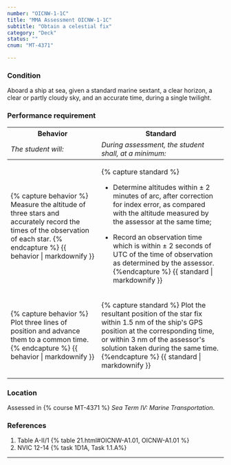```yaml
---
number: "OICNW-1-1C"
title: "MMA Assessment OICNW-1-1C"
subtitle: "Obtain a celestial fix"
category: "Deck"
status: ""
cnum: "MT-4371"

---
```

### Condition

Aboard a ship at sea, given a standard marine sextant, a clear horizon, a clear or partly cloudy sky, and an accurate time, during a single twilight.

### Performance requirement 

<table width='100%' class='Guidelines'>
 <thead>
 <tr>
     <th class='thirty'>Behavior</th>
     <th class='seventy'>Standard</th>
 </tr>
 <tr>
     <td><em>The student will:</em></td>
     <td><em>During assessment, the student shall, at a minimum:</em></td>
 </tr>
 </thead>
 <tbody>
 

<tr><td>

{% capture behavior %}
Measure the altitude of three stars and accurately record the times of the observation of each star.
{% endcapture %}
{{ behavior | markdownify }}

</td><td>

{% capture standard %}
* Determine altitudes within ± 2 minutes of arc, after correction for index error, as compared with the altitude measured by the assessor at the same time; 

* Record an observation time which is within ± 2 seconds of UTC of the time of observation as determined by the assessor.
{%endcapture %}
{{ standard | markdownify }}

</td></tr>



<tr><td>

{% capture behavior %}
Plot three lines of position and advance them to a common time.
{% endcapture %}
{{ behavior | markdownify }}

</td><td>

{% capture standard %}
Plot the resultant position of the star fix within 1.5 nm of the ship's GPS position at the corresponding time, or within 3 nm of the assessor's solution taken during the same time. 
{%endcapture %}
{{ standard | markdownify }}

</td></tr>



 </tbody>
 </table>

### Location

Assessed in  {% course  MT-4371 %}  *Sea Term IV: Marine Transportation*.

### References

1.  Table A-II/1 {% table 21.html#OICNW-A1.01, OICNW-A1.01 %}
1.  NVIC 12-14 {% task 1D1A, Task 1.1.A%}

***

